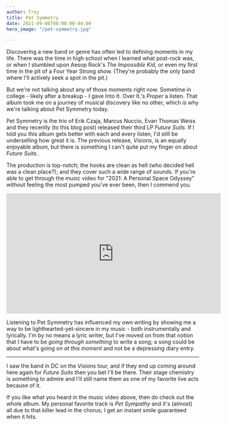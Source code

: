 ```yaml
---
author: Troy
title: Pet Symmetry
date: 2021-09-06T00:00:00-04:00
hero_image: "/pet-symmetry.jpg"

---
```

Discovering a new band or genre has often led to defining moments in my life. There was the time in high school when I learned what post-rock was, or when I stumbled upon Aesop Rock's _The Impossible Kid_, or even my first time in the pit of a Four Year Strong show. (They're probably the only band where I'll actively seek a spot in the pit.)

But we're not talking about any of those moments right now. Sometime in college - likely after a breakup - I gave Into It. Over It.'s _Proper_ a listen. That album took me on a journey of musical discovery like no other, which is why we're talking about Pet Symmetry today.

Pet Symmetry is the trio of Erik Czaja, Marcus Nuccio, Evan Thomas Weiss and they recently (to this blog post) released their third LP _Future Suits_. If I told you this album gets better with each and every listen, I'd still be underselling how great it is. The previous release, _Visions_, is an equally enjoyable album, but there is something I can't quite put my finger on about _Future Suits_.

The production is top-notch; the hooks are clean as hell (who decided hell was a clean place?); and they cover such a wide range of sounds. If you're able to get through the music video for "2021: A Personal Space Odyssey" without feeling the most pumped you've ever been, then I commend you.

<div class="video-embed"><iframe loading="lazy" width="560" height="315" src="https://www.youtube-nocookie.com/embed/B2nXcWyBYdE" title="YouTube video player" frameborder="0" allow="accelerometer; autoplay; clipboard-write; encrypted-media; gyroscope; picture-in-picture" allowfullscreen></iframe></div>

Listening to Pet Symmetry has influenced my own writing by showing me a way to be lighthearted-yet-sincere in my music - both instrumentally and lyrically. I'm by no means a lyric writer, but I've moved on from that notion that I have to be _going through something_ to write a song; a song could be about what's going on _at this moment_ and not be a depressing diary entry.

***

I saw the band in DC on the _Visions_ tour, and if they end up coming around here again for _Future Suits_ then you bet I'll be there. Their stage chemistry is something to admire and I'll still name them as one of my favorite live acts because of it.

If you like what you heard in the music video above, then do check out the whole album. My personal favorite track is _Pet Sympathy_ and it's (almost) all due to that killer lead in the chorus; I get an instant smile guaranteed when it hits.